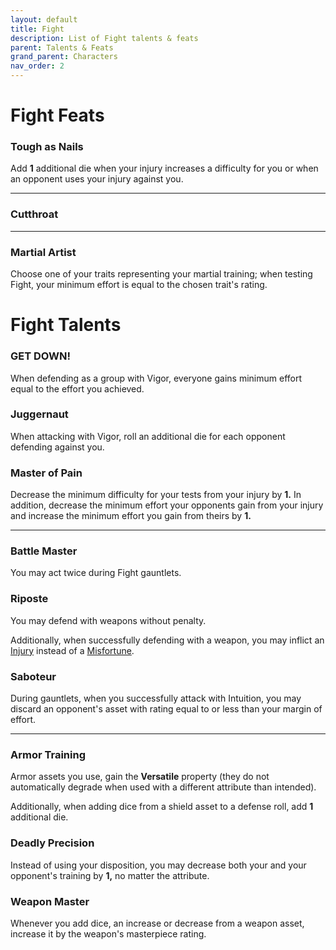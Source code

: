 ```yaml
---
layout: default
title: Fight
description: List of Fight talents & feats
parent: Talents & Feats
grand_parent: Characters
nav_order: 2
---
```


# Fight Feats

### Tough as Nails

Add **1** additional die when your injury increases a difficulty for you or when an opponent uses your injury against you.

---

### Cutthroat



---

### Martial Artist

Choose one of your traits representing your martial training; when testing Fight, your minimum effort is equal to the chosen trait's rating.



# Fight Talents

### GET DOWN!

When defending as a group with Vigor, everyone gains minimum effort equal to the effort you achieved.

### Juggernaut

When attacking with Vigor, roll an additional die for each opponent defending against you.

### Master of Pain

Decrease the minimum difficulty for your tests from your injury by **1.** In addition, decrease the minimum effort your opponents gain from your injury and increase the minimum effort you gain from theirs by **1.**

---

### Battle Master

You may act twice during Fight gauntlets.

### Riposte

You may defend with weapons without penalty.

Additionally, when successfully defending with a weapon, you may inflict an [Injury](../../playing-the-game/injury-&-misfortune#injury) instead of a [Misfortune](../../playing-the-game/injury-&-misfortune#misfortune).

### Saboteur

During gauntlets, when you successfully attack with Intuition, you may discard an opponent's asset with rating equal to or less than your margin of effort.

---

### Armor Training

Armor assets you use, gain the **Versatile** property (they do not automatically degrade when used with a different attribute than intended).

Additionally, when adding dice from a shield asset to a defense roll, add **1** additional die.

### Deadly Precision

Instead of using your disposition, you may decrease both your and your opponent's training by **1,** no matter the attribute.

### Weapon Master

Whenever you add dice, an increase or decrease from a weapon asset, increase it by the weapon's masterpiece rating.
